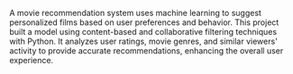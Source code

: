 A movie recommendation system uses machine learning to suggest personalized films based on user preferences and behavior. This project built a model using content-based and collaborative filtering techniques with Python. It analyzes user ratings, movie genres, and similar viewers' activity to provide accurate recommendations, enhancing the overall user experience.
